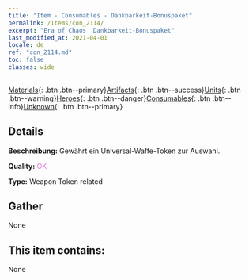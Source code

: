 ```yaml
---
title: "Item - Consumables - Dankbarkeit-Bonuspaket"
permalink: /Items/con_2114/
excerpt: "Era of Chaos  Dankbarkeit-Bonuspaket"
last_modified_at: 2021-04-01
locale: de
ref: "con_2114.md"
toc: false
classes: wide
---
```

 [Materials](/de/Items/){: .btn .btn--primary}[Artifacts](/de/Items/Artifacts/){: .btn .btn--success}[Units](/de/Items/Units/){: .btn .btn--warning}[Heroes](/de/Items/Heroes/){: .btn .btn--danger}[Consumables](/de/Items/Consumables/){: .btn .btn--info}[Unknown](/de/Items/Unknown/){: .btn .btn--primary}

## Details
 **Beschreibung:** Gewährt ein Universal-Waffe-Token zur Auswahl.

 **Quality:** <span style="color: #DA70D6">OK</span>

 **Type:** Weapon Token related

## Gather

  None

## This item contains:

  None

